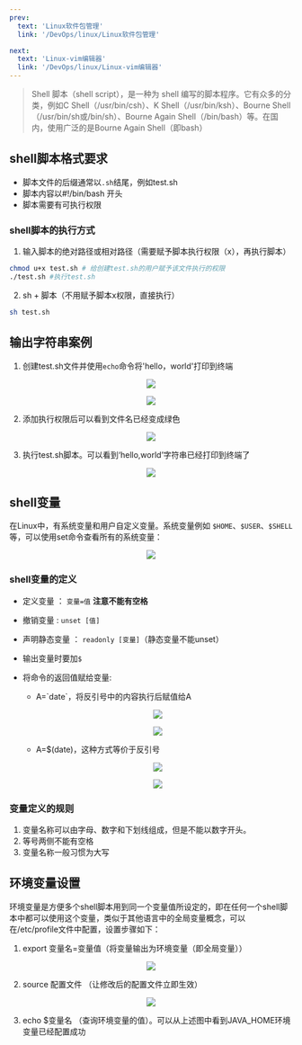 ```yaml
---
prev:
  text: 'Linux软件包管理'
  link: '/DevOps/linux/Linux软件包管理'

next:
  text: 'Linux-vim编辑器'
  link: '/DevOps/linux/Linux-vim编辑器'
---
```


>Shell 脚本（shell script），是一种为 shell 编写的脚本程序。它有众多的分类，例如C Shell（/usr/bin/csh）、K Shell（/usr/bin/ksh）、Bourne Shell（/usr/bin/sh或/bin/sh）、Bourne Again Shell（/bin/bash）等。在国内，使用广泛的是Bourne Again Shell（即bash）

## shell脚本格式要求
- 脚本文件的后缀通常以`.sh`结尾，例如test.sh
- 脚本内容以#!/bin/bash 开头
- 脚本需要有可执行权限

### shell脚本的执行方式
1. 输入脚本的绝对路径或相对路径（需要赋予脚本执行权限（x），再执行脚本）
```bash
chmod u+x test.sh # 给创建test.sh的用户赋予该文件执行的权限
./test.sh #执行test.sh
```

2. sh + 脚本（不用赋予脚本x权限，直接执行）
```bash
sh test.sh
```

## 输出字符串案例 
1. 创建test.sh文件并使用`echo`命令将'hello，world'打印到终端
<p align='center'>
<img src="https://img2.imgtp.com/2024/05/12/HT2uWT0e.png"/>
</p>
<p align='center'>
<img src="https://img2.imgtp.com/2024/05/12/j1CQXRlb.png"  />
</p>

2. 添加执行权限后可以看到文件名已经变成绿色
<p align='center'>
<img src="https://img2.imgtp.com/2024/05/12/pqivgaaF.png"\ />
</p>

3. 执行test.sh脚本。可以看到‘hello,world’字符串已经打印到终端了
<p align='center'>
<img src="https://img2.imgtp.com/2024/05/12/59KJzwPJ.png"  />
</p>

## shell变量
在Linux中，有系统变量和用户自定义变量。系统变量例如 `$HOME`、`$USER`、`$SHELL`等，可以使用set命令查看所有的系统变量：
<p align='center'>
<img src="https://img2.imgtp.com/2024/05/12/iHf2cOid.png" />
</p>

### shell变量的定义
- 定义变量 ： `变量=值` **注意不能有空格**
- 撤销变量 : `unset [值]`
- 声明静态变量 ： `readonly [变量]`（静态变量不能unset）
- 输出变量时要加`$`
- 将命令的返回值赋给变量:

    -  A=\`date`，将反引号中的内容执行后赋值给A
    <p align='center'>
       <img src="https://img2.imgtp.com/2024/05/12/qzc1VRHq.png" />
    </p>
     <p align='center'>
       <img src="https://img2.imgtp.com/2024/05/12/BWAk1RtY.png"/>
    </p>

    -  A=$(date)，这种方式等价于反引号
     <p align='center'>
       <img src="https://img2.imgtp.com/2024/05/12/u2rSalqm.png" />
    </p>
     <p align='center'>
       <img src="https://img2.imgtp.com/2024/05/12/C84T2DGE.png"  />
    </p>
### 变量定义的规则
1. 变量名称可以由字母、数字和下划线组成，但是不能以数字开头。
2. 等号两侧不能有空格
3. 变量名称一般习惯为大写

## 环境变量设置
环境变量是方便多个shell脚本用到同一个变量值所设定的，即在任何一个shell脚本中都可以使用这个变量，类似于其他语言中的全局变量概念，可以在/etc/profile文件中配置，设置步骤如下：
1. export 变量名=变量值（将变量输出为环境变量（即全局变量））
  <p align='center'>
      <img src="https://img2.imgtp.com/2024/05/12/OUEDKKy2.png" />
    </p>

2. source 配置文件 （让修改后的配置文件立即生效）
  <p align='center'>
     <img src="https://img2.imgtp.com/2024/05/12/YwyZoQny.png"  />
    </p>

3. echo $变量名 （查询环境变量的值）。可以从上述图中看到JAVA_HOME环境变量已经配置成功